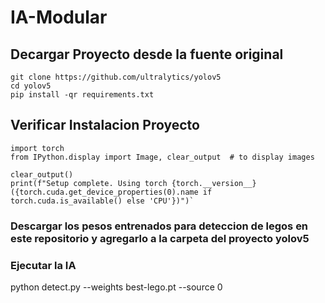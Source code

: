 # IA-Modular
## Decargar Proyecto desde la fuente original
```
git clone https://github.com/ultralytics/yolov5
cd yolov5
pip install -qr requirements.txt    
```

## Verificar Instalacion Proyecto
```
import torch
from IPython.display import Image, clear_output  # to display images

clear_output()
print(f"Setup complete. Using torch {torch.__version__} ({torch.cuda.get_device_properties(0).name if torch.cuda.is_available() else 'CPU'})")`
```




### Descargar los pesos entrenados para deteccion de legos en este repositorio y agregarlo a la carpeta del proyecto yolov5

### Ejecutar la IA 
python detect.py --weights best-lego.pt --source 0 
